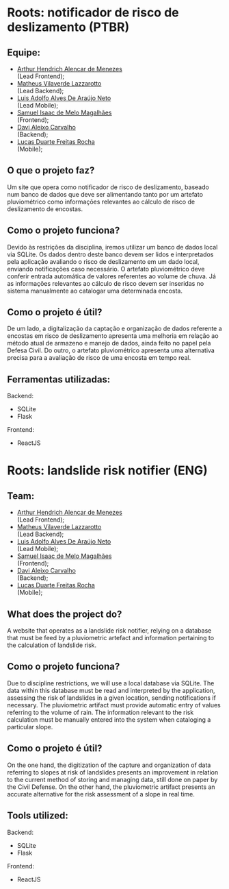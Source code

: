 <h1>Roots: notificador de risco de deslizamento (PTBR)</h1>

<h2>Equipe:</h2>

<ul>
<li><a href = "https://www.linkedin.com/in/arthur-hendrich-b30885153/" target = "_blank">Arthur Hendrich Alencar de Menezes</a></li> (Lead Frontend);
<li><a href = "https://www.linkedin.com/in/matheus-lazzarotto/" target = "_blank">Matheus Vilaverde Lazzarotto</a></li> (Lead Backend);
<li><a href = "https://www.linkedin.com/in/luis-adolfo-araujo-703a721aa/" target = "_blank">Luis Adolfo Alves De Araújo Neto</a></li> (Lead Mobile);
<li><a href ="https://www.linkedin.com/in/isaacmagl/" target = "_blank">Samuel Isaac de Melo Magalhães</li></a></li> (Frontend);
<li><a href = "https://www.linkedin.com/in/davi-aleixo-548b55b8/" target = "_blank">Davi Aleixo Carvalho</a></li> (Backend);
<li><a href = "https://www.linkedin.com/in/lucas-rocha-603683246/" target = "_blank">Lucas Duarte Freitas Rocha</a></li> (Mobile);
</ul>
<h2> O que o projeto faz? </h2>
  
<p>Um site que opera como notificador de risco de deslizamento, baseado num banco de dados que deve ser alimentando tanto por um artefato pluviométrico como informações relevantes ao cálculo de risco de deslizamento de encostas.</p>

<h2> Como o projeto funciona? </h2>
<p>Devido às restrições da disciplina, iremos utilizar um banco de dados local via SQLite. Os dados dentro deste banco devem ser lidos e interpretados pela aplicação avaliando o risco de deslizamento em um dado local, enviando notificações caso necessário. O artefato pluviométrico deve conferir entrada automática de valores referentes ao volume de chuva. Já as informações relevantes ao cálculo de risco devem ser inseridas no sistema manualmente ao catalogar uma determinada encosta.</p>

<h2> Como o projeto é útil? </h2>
<p>De um lado, a digitalização da captação e organização de dados referente a encostas em risco de deslizamento apresenta uma melhoria em relação ao método atual de armazeno e manejo de dados, ainda feito no papel pela Defesa Civil. Do outro, o artefato pluviométrico apresenta uma alternativa precisa para a avaliação de risco de uma encosta em tempo real.</p>

<h2>Ferramentas utilizadas:</h2>

Backend:
<ul> 
  <li>SQLite</li>
  <li>Flask</li>
</ul>

Frontend:
<ul> 
  <li>ReactJS</li>
</ul>

<h1>Roots: landslide risk notifier (ENG)</h1>
<h2>Team:</h2>

<ul>
<li><a href = "https://www.linkedin.com/in/arthur-hendrich-b30885153/" target = "_blank">Arthur Hendrich Alencar de Menezes</a></li> (Lead Frontend);
<li><a href = "https://www.linkedin.com/in/matheus-lazzarotto/" target = "_blank">Matheus Vilaverde Lazzarotto</a></li> (Lead Backend);
<li><a href = "https://www.linkedin.com/in/luis-adolfo-araujo-703a721aa/" target = "_blank">Luis Adolfo Alves De Araújo Neto</a></li> (Lead Mobile);
<li><a href ="https://www.linkedin.com/in/isaacmagl/" target = "_blank">Samuel Isaac de Melo Magalhães</li></a></li> (Frontend);
<li><a href = "https://www.linkedin.com/in/davi-aleixo-548b55b8/" target = "_blank">Davi Aleixo Carvalho</a></li> (Backend);
<li><a href = "https://www.linkedin.com/in/lucas-rocha-603683246/" target = "_blank">Lucas Duarte Freitas Rocha</a></li> (Mobile);
</ul>
<h2> What does the project do? </h2>
  
<p>A website that operates as a landslide risk notifier, relying on a database that must be feed by a pluviometric artefact and information pertaining to the calculation of landslide risk.</p>

<h2> Como o projeto funciona? </h2>
<p>Due to discipline restrictions, we will use a local database via SQLite. The data within this database must be read and interpreted by the application, assessing the risk of landslides in a given location, sending notifications if necessary. The pluviometric artifact must provide automatic entry of values referring to the volume of rain. The information relevant to the risk calculation must be manually entered into the system when cataloging a particular slope.</p>

<h2> Como o projeto é útil? </h2>
<p>On the one hand, the digitization of the capture and organization of data referring to slopes at risk of landslides presents an improvement in relation to the current method of storing and managing data, still done on paper by the Civil Defense. On the other hand, the pluviometric artifact presents an accurate alternative for the risk assessment of a slope in real time.</p>

<h2>Tools utilized:</h2>

Backend:
<ul> 
  <li>SQLite</li>
  <li>Flask</li>
</ul>

Frontend:
<ul> 
  <li>ReactJS</li>
</ul>
